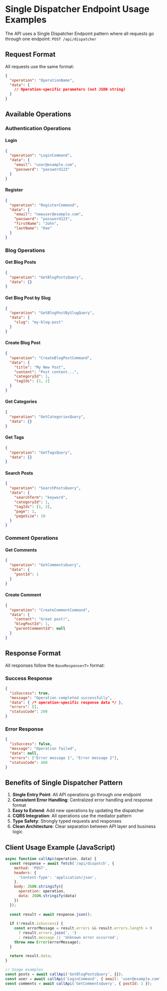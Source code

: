# Single Dispatcher Endpoint Usage Examples

The API uses a Single Dispatcher Endpoint pattern where all requests go through one endpoint: `POST /api/dispatcher`

## Request Format

All requests use the same format:

```json
{
  "operation": "OperationName",
  "data": {
    // Operation-specific parameters (not JSON string)
  }
}
```

## Available Operations

### Authentication Operations

#### Login
```json
{
  "operation": "LoginCommand",
  "data": {
    "email": "user@example.com",
    "password": "password123"
  }
}
```

#### Register
```json
{
  "operation": "RegisterCommand",
  "data": {
    "email": "newuser@example.com",
    "password": "password123",
    "firstName": "John",
    "lastName": "Doe"
  }
}
```

### Blog Operations

#### Get Blog Posts
```json
{
  "operation": "GetBlogPostsQuery",
  "data": {}
}
```

#### Get Blog Post by Slug
```json
{
  "operation": "GetBlogPostBySlugQuery",
  "data": {
    "slug": "my-blog-post"
  }
}
```

#### Create Blog Post
```json
{
  "operation": "CreateBlogPostCommand",
  "data": {
    "title": "My New Post",
    "content": "Post content...",
    "categoryId": 1,
    "tagIds": [1, 2]
  }
}
```

#### Get Categories
```json
{
  "operation": "GetCategoriesQuery",
  "data": {}
}
```

#### Get Tags
```json
{
  "operation": "GetTagsQuery",
  "data": {}
}
```

#### Search Posts
```json
{
  "operation": "SearchPostsQuery",
  "data": {
    "searchTerm": "keyword",
    "categoryId": 1,
    "tagIds": [1, 2],
    "page": 1,
    "pageSize": 10
  }
}
```

### Comment Operations

#### Get Comments
```json
{
  "operation": "GetCommentsQuery",
  "data": {
    "postId": 1
  }
}
```

#### Create Comment
```json
{
  "operation": "CreateCommentCommand",
  "data": {
    "content": "Great post!",
    "blogPostId": 1,
    "parentCommentId": null
  }
}
```

## Response Format

All responses follow the `BaseResponse<T>` format:

### Success Response
```json
{
  "isSuccess": true,
  "message": "Operation completed successfully",
  "data": { /* operation-specific response data */ },
  "errors": [],
  "statusCode": 200
}
```

### Error Response
```json
{
  "isSuccess": false,
  "message": "Operation failed",
  "data": null,
  "errors": ["Error message 1", "Error message 2"],
  "statusCode": 400
}
```

## Benefits of Single Dispatcher Pattern

1. **Single Entry Point**: All API operations go through one endpoint
2. **Consistent Error Handling**: Centralized error handling and response format
3. **Easy to Extend**: Add new operations by updating the dispatcher
4. **CQRS Integration**: All operations use the mediator pattern
5. **Type Safety**: Strongly typed requests and responses
6. **Clean Architecture**: Clear separation between API layer and business logic

## Client Usage Example (JavaScript)

```javascript
async function callApi(operation, data) {
  const response = await fetch('/api/dispatch', {
    method: 'POST',
    headers: {
      'Content-Type': 'application/json',
    },
    body: JSON.stringify({
      operation: operation,
      data: JSON.stringify(data)
    })
  });
  
  const result = await response.json();
  
  if (!result.isSuccess) {
    const errorMessage = result.errors && result.errors.length > 0 
      ? result.errors.join(', ') 
      : result.message || 'Unknown error occurred';
    throw new Error(errorMessage);
  }
  
  return result.data;
}

// Usage examples
const posts = await callApi('GetBlogPostsQuery', {});
const user = await callApi('LoginCommand', { email: 'user@example.com', password: 'password' });
const comments = await callApi('GetCommentsQuery', { postId: 1 });
``` 
